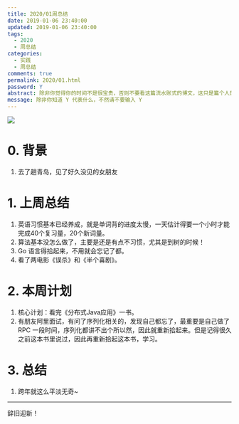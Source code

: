 ```yaml
---
title: 2020/01周总结
date: 2019-01-06 23:40:00
updated: 2019-01-06 23:40:00
tags:
  - 2020
  - 周总结
categories: 
  - 实践
  - 周总结
comments: true
permalink: 2020/01.html  
password: Y
abstract: 除非你觉得你的时间不是很宝贵，否则不要看这篇流水账式的博文，这只是篇个人的工作的学习一个总结而已，没有包含任何的技术细节
message: 除非你知道 Y 代表什么，不然请不要输入 Y
---
```


![][0]  

# 0. 背景

1. 去了趟青岛，见了好久没见的女朋友

<!--more-->

# 1. 上周总结

1. 英语习惯基本已经养成，就是单词背的进度太慢，一天估计得要一个小时才能完成40个复习量，20个新词量。
2. 算法基本没怎么做了，主要是还是有点不习惯，尤其是到树的时候！
3. Go 语言得拾起来，不用就会忘记了都。
4. 看了两电影《误杀》和《半个喜剧》。

# 2. 本周计划

1. 核心计划：看完《分布式Java应用》一书。
2. 有朋友阿里面试，有问了序列化相关的，发现自己都忘了，最重要是自己做了 RPC 一段时间，序列化都讲不出个所以然，因此就重新拾起来。但是记得很久之前这本书里说过，因此再重新拾起这本书，学习。

# 3. 总结

1. 跨年就这么平淡无奇~

---

辞旧迎新！


[0]: https://leran2deeplearnjavawebtech.oss-cn-beijing.aliyuncs.com/background/2020-01-06%E5%8D%8A%E4%B8%AA%E5%96%9C%E5%89%A7.webp